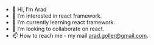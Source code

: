 - 👋 Hi, I’m Arad
- 👀 I’m interested in react framework.
- 🌱 I’m currently learning react framework.
- 💞️ I’m looking to collaborate on react.  
- 📫 How to reach me - my mail arad.goller@gmail.com.

<!---
Arad1234/Arad1234 is a ✨ special ✨ repository because its `README.md` (this file) appears on your GitHub profile.
You can click the Preview link to take a look at your changes.
--->
